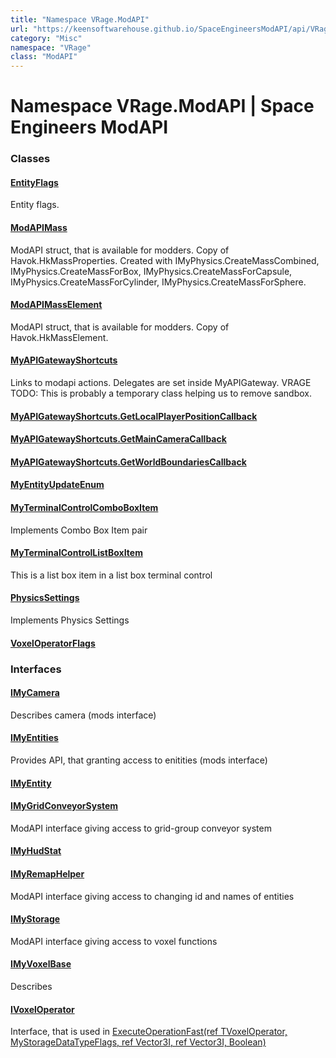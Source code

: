 ```yaml
---
title: "Namespace VRage.ModAPI"
url: "https://keensoftwarehouse.github.io/SpaceEngineersModAPI/api/VRage.ModAPI.html"
category: "Misc"
namespace: "VRage"
class: "ModAPI"
---
```


# Namespace VRage.ModAPI | Space Engineers ModAPI

### Classes

#### [EntityFlags](https://keensoftwarehouse.github.io/SpaceEngineersModAPI/api/VRage.ModAPI.EntityFlags.html)

Entity flags.

#### [ModAPIMass](https://keensoftwarehouse.github.io/SpaceEngineersModAPI/api/VRage.ModAPI.ModAPIMass.html)

ModAPI struct, that is available for modders. Copy of Havok.HkMassProperties. Created with IMyPhysics.CreateMassCombined, IMyPhysics.CreateMassForBox, IMyPhysics.CreateMassForCapsule, IMyPhysics.CreateMassForCylinder, IMyPhysics.CreateMassForSphere.

#### [ModAPIMassElement](https://keensoftwarehouse.github.io/SpaceEngineersModAPI/api/VRage.ModAPI.ModAPIMassElement.html)

ModAPI struct, that is available for modders. Copy of Havok.HkMassElement.

#### [MyAPIGatewayShortcuts](https://keensoftwarehouse.github.io/SpaceEngineersModAPI/api/VRage.ModAPI.MyAPIGatewayShortcuts.html)

Links to modapi actions. Delegates are set inside MyAPIGateway. VRAGE TODO: This is probably a temporary class helping us to remove sandbox.

#### [MyAPIGatewayShortcuts.GetLocalPlayerPositionCallback](https://keensoftwarehouse.github.io/SpaceEngineersModAPI/api/VRage.ModAPI.MyAPIGatewayShortcuts.GetLocalPlayerPositionCallback.html)

#### [MyAPIGatewayShortcuts.GetMainCameraCallback](https://keensoftwarehouse.github.io/SpaceEngineersModAPI/api/VRage.ModAPI.MyAPIGatewayShortcuts.GetMainCameraCallback.html)

#### [MyAPIGatewayShortcuts.GetWorldBoundariesCallback](https://keensoftwarehouse.github.io/SpaceEngineersModAPI/api/VRage.ModAPI.MyAPIGatewayShortcuts.GetWorldBoundariesCallback.html)

#### [MyEntityUpdateEnum](https://keensoftwarehouse.github.io/SpaceEngineersModAPI/api/VRage.ModAPI.MyEntityUpdateEnum.html)

#### [MyTerminalControlComboBoxItem](https://keensoftwarehouse.github.io/SpaceEngineersModAPI/api/VRage.ModAPI.MyTerminalControlComboBoxItem.html)

Implements Combo Box Item pair

#### [MyTerminalControlListBoxItem](https://keensoftwarehouse.github.io/SpaceEngineersModAPI/api/VRage.ModAPI.MyTerminalControlListBoxItem.html)

This is a list box item in a list box terminal control

#### [PhysicsSettings](https://keensoftwarehouse.github.io/SpaceEngineersModAPI/api/VRage.ModAPI.PhysicsSettings.html)

Implements Physics Settings

#### [VoxelOperatorFlags](https://keensoftwarehouse.github.io/SpaceEngineersModAPI/api/VRage.ModAPI.VoxelOperatorFlags.html)

### Interfaces

#### [IMyCamera](https://keensoftwarehouse.github.io/SpaceEngineersModAPI/api/VRage.ModAPI.IMyCamera.html)

Describes camera (mods interface)

#### [IMyEntities](https://keensoftwarehouse.github.io/SpaceEngineersModAPI/api/VRage.ModAPI.IMyEntities.html)

Provides API, that granting access to enitities (mods interface)

#### [IMyEntity](https://keensoftwarehouse.github.io/SpaceEngineersModAPI/api/VRage.ModAPI.IMyEntity.html)

#### [IMyGridConveyorSystem](https://keensoftwarehouse.github.io/SpaceEngineersModAPI/api/VRage.ModAPI.IMyGridConveyorSystem.html)

ModAPI interface giving access to grid-group conveyor system

#### [IMyHudStat](https://keensoftwarehouse.github.io/SpaceEngineersModAPI/api/VRage.ModAPI.IMyHudStat.html)

#### [IMyRemapHelper](https://keensoftwarehouse.github.io/SpaceEngineersModAPI/api/VRage.ModAPI.IMyRemapHelper.html)

ModAPI interface giving access to changing id and names of entities

#### [IMyStorage](https://keensoftwarehouse.github.io/SpaceEngineersModAPI/api/VRage.ModAPI.IMyStorage.html)

ModAPI interface giving access to voxel functions

#### [IMyVoxelBase](https://keensoftwarehouse.github.io/SpaceEngineersModAPI/api/VRage.ModAPI.IMyVoxelBase.html)

Describes

#### [IVoxelOperator](https://keensoftwarehouse.github.io/SpaceEngineersModAPI/api/VRage.ModAPI.IVoxelOperator.html)

Interface, that is used in [ExecuteOperationFast<TVoxelOperator>(ref TVoxelOperator, MyStorageDataTypeFlags, ref Vector3I, ref Vector3I, Boolean)](https://keensoftwarehouse.github.io/SpaceEngineersModAPI/api/VRage.ModAPI.IMyStorage.html#VRage_ModAPI_IMyStorage_ExecuteOperationFast__1___0__VRage_Voxels_MyStorageDataTypeFlags_VRageMath_Vector3I__VRageMath_Vector3I__System_Boolean_)